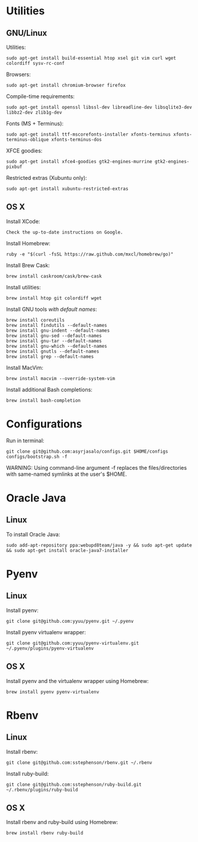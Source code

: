 Utilities
=========

GNU/Linux
---------

Utilities:

    sudo apt-get install build-essential htop xsel git vim curl wget colordiff sysv-rc-conf

Browsers:

    sudo apt-get install chromium-browser firefox

Compile-time requirements:

    sudo apt-get install openssl libssl-dev libreadline-dev libsqlite3-dev libbz2-dev zlib1g-dev

Fonts (MS + Terminus):

    sudo apt-get install ttf-mscorefonts-installer xfonts-terminus xfonts-terminus-oblique xfonts-terminus-dos

XFCE goodies:

    sudo apt-get install xfce4-goodies gtk2-engines-murrine gtk2-engines-pixbuf

Restricted extras (Xubuntu only):

    sudo apt-get install xubuntu-restricted-extras

OS X
----

Install XCode:

    Check the up-to-date instructions on Google.

Install Homebrew:

    ruby -e "$(curl -fsSL https://raw.github.com/mxcl/homebrew/go)"

Install Brew Cask:

    brew install caskroom/cask/brew-cask

Install utilities:

    brew install htop git colordiff wget

Install GNU tools _with default names_:

    brew install coreutils
    brew install findutils --default-names
    brew install gnu-indent --default-names
    brew install gnu-sed --default-names
    brew install gnu-tar --default-names
    brew install gnu-which --default-names
    brew install gnutls --default-names
    brew install grep --default-names

Install MacVim:

    brew install macvim --override-system-vim

Install additional Bash completions:

    brew install bash-completion


Configurations
==============

Run in terminal:

    git clone git@github.com:asyrjasalo/configs.git $HOME/configs
    configs/bootstrap.sh -f

WARNING: Using command-line argument -f replaces the files/directories
with same-named symlinks at the user's $HOME.


Oracle Java
===========

Linux
-----

To install Oracle Java:

    sudo add-apt-repository ppa:webupd8team/java -y && sudo apt-get update && sudo apt-get install oracle-java7-installer


Pyenv
=====

Linux
-----

Install pyenv:

    git clone git@github.com:yyuu/pyenv.git ~/.pyenv

Install pyenv virtualenv wrapper:

    git clone git@github.com:yyuu/pyenv-virtualenv.git ~/.pyenv/plugins/pyenv-virtualenv


OS X
----

Install pyenv and the virtualenv wrapper using Homebrew:

    brew install pyenv pyenv-virtualenv


Rbenv
=====

Linux
-----

Install rbenv:

    git clone git@github.com:sstephenson/rbenv.git ~/.rbenv

Install ruby-build:

    git clone git@github.com:sstephenson/ruby-build.git ~/.rbenv/plugins/ruby-build

OS X
----

Install rbenv and ruby-build using Homebrew:

    brew install rbenv ruby-build
